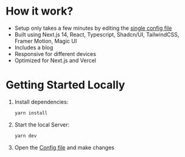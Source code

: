 # How it work?

- Setup only takes a few minutes by editing the [single config file](./src/data/resume.tsx)
- Built using Next.js 14, React, Typescript, Shadcn/UI, TailwindCSS, Framer Motion, Magic UI
- Includes a blog
- Responsive for different devices
- Optimized for Next.js and Vercel

# Getting Started Locally

1. Install dependencies:

   ```bash
   yarn install
   ```

2. Start the local Server:

   ```bash
   yarn dev
   ```

3. Open the [Config file](./src/data/resume.tsx) and make changes